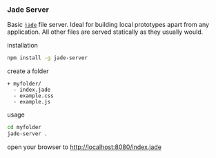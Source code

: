 ### Jade Server
Basic [`jade`](http://jade-lang.com) file server. Ideal for building local prototypes apart from any application. All other files are served statically as they usually would.

installation
``` sh
npm install -g jade-server
```

create a folder

    + myfolder/
      - index.jade
      - example.css
      - example.js

usage
``` sh
cd myfolder
jade-server .
```

open your browser to [http://localhost:8080/index.jade](http://localhost:8080/index.jade)
